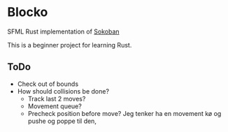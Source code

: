 # Blocko
SFML Rust implementation of [Sokoban](https://en.wikipedia.org/wiki/Sokoban)

This is a beginner project for learning Rust.

## ToDo
- Check out of bounds
- How should collisions be done?
  - Track last 2 moves?
  - Movement queue?
  - Precheck position before move?
Jeg tenker ha en movement kø og pushe og poppe til den,

